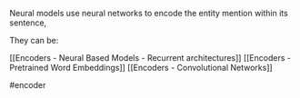Neural models use neural networks to encode the entity mention within its sentence, 

They can be: 

[[Encoders - Neural Based Models - Recurrent architectures]]
[[Encoders - Pretrained Word Embeddings]]
[[Encoders - Convolutional Networks]]


#encoder